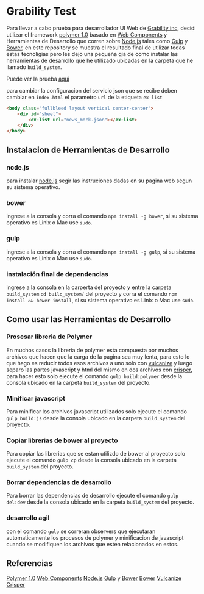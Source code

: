 # Grability Test

Para llevar a cabo prueba para desarrollador UI Web de [Grability inc](http://www.grability.com/), decidi utilizar el framework [polymer 1.0](https://www.polymer-project.org/1.0/) basado en [Web Components](http://webcomponents.org/) y Herramientas de  Desarrollo que corren sobre [Node.js](https://nodejs.org/en/) tales como [Gulp](http://gulpjs.com/) y [Bower](http://bower.io/), en este repository se muestra el resultado final de utilizar todas estas tecnoligias pero les dejo una pequeña gia de como instalar las herramientas de desarrollo que he utilizado ubicadas en la carpeta que he llamado `build_system`.

Puede ver la prueba [aqui](http://ctrujillozt.github.io/grability-test/)

para cambiar la configuracion del servicio json que se recibe deben cambiar en `index.html` el parametro `url` de la etiqueta `ex-list`

```html
<body class="fullbleed layout vertical center-center">
    <div id="sheet">
        <ex-list url="news_mock.json"></ex-list>
    </div> 
</body>
```

## Instalacion de Herramientas de Desarrollo

### node.js

para instalar [node.js](https://nodejs.org/en/) segir las instruciones dadas en su pagina web segun su sistema operativo.

### bower

ingrese a la consola y corra el comando ```npm install -g bower```, si su sistema operativo es Linix o Mac use ```sudo```.

### gulp

ingrese a la consola y corra el comando ```npm install -g gulp```, si su sistema operativo es Linix o Mac use ```sudo```.

### instalación final de dependencias

ingrese a la consola en la carperta del proyecto y entre la carpeta `build_system` ```cd build_system/``` del proyecto  y corra el comando ```npm install && bower install```, si su sistema operativo es Linix o Mac use ```sudo```.

## Como usar las Herramientas de Desarrollo

### Prosesar libreria de Polymer

En muchos casos la libreria de polymer esta compuesta por muchos archivos que hacen que la carga de la pagina sea muy lenta, para esto lo que hago es reducir todos esos archivos a uno solo con [vulcanize](https://github.com/sindresorhus/gulp-vulcanize) y luego separo las partes javascript y html del mismo en dos archivos con [crisper](https://github.com/ragingwind/gulp-crisper), para hacer esto solo ejecute el comando   ```gulp build:polymer``` desde la consola ubicado en la carpeta `build_system` del proyecto.

### Minificar javascript

Para minificar los archivos javascript utilizados solo ejecute el comando   ```gulp build:js``` desde la consola ubicado en la carpeta `build_system` del proyecto.

### Copiar librerias de bower al proyecto

Para copiar las librerias que se estan utilizdo de bower al proyecto solo ejecute el comando   ```gulp cp``` desde la consola ubicado en la carpeta `build_system` del proyecto.

### Borrar dependencias de desarrollo

Para borrar las dependencias de desarrollo ejecute el comando   ```gulp del:dev``` desde la consola ubicado en la carpeta `build_system` del proyecto.

### desarrollo agil

con el comando ```gulp``` se correran observers que ejecutaran automaticamente los procesos de polymer y minificacion de javascript cuando se modifiquen los archivos que esten relacionados en estos.

## Referencias

[Polymer 1.0](https://www.polymer-project.org/1.0/)
[Web Components](http://webcomponents.org/)
[Node.js](https://nodejs.org/en/)
[Gulp](http://gulpjs.com/) y [Bower](http://bower.io/)
[Bower](http://bower.io/)
[Vulcanize](https://github.com/sindresorhus/gulp-vulcanize)
[Crisper](https://github.com/ragingwind/gulp-crisper)
